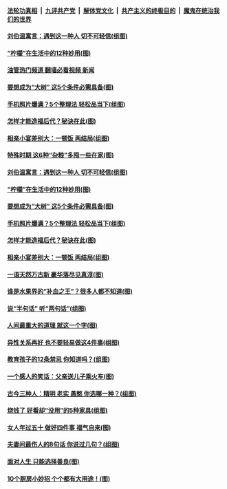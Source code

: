 ####  [法轮功真相](../../../../basic/blob/master/README.md?t=04200501) &nbsp;|&nbsp; [九评共产党](../../../../9ping.md/blob/master/README.md?t=04200501) &nbsp;|&nbsp; [解体党文化](../../../../jtdwh.md/blob/master/README.md?t=04200501)  &nbsp;|&nbsp; [共产主义的终极目的](../../../../gczydzjmd.md/blob/master/README.md?t=04200501) &nbsp;|&nbsp; [魔鬼在统治我们的世界](../../../../mgztzwmdsj.md/blob/master/README.md?t=04200501) 

#### [刘伯温寓言：遇到这一种人 切不可轻信(组图)](../pages/p8/1003833.md?t=04200501) 

#### [“柠檬”在生活中的12种妙用(图)](../pages/p8/1003788.md?t=04200501) 

#### [油管热门频道 翻墙必看视频 新闻](http://78.141.244.201:81/youtube.html?04200501)

#### [要想成为“大树” 这5个条件必需具备(图)](../pages/p8/1003560.md?t=04200501) 

#### [手机照片爆满？5个整理法 轻松品当下(组图)](../pages/p8/1003770.md?t=04200501) 

#### [怎样才能造福后代？秘诀在此(图)](../pages/p8/1003566.md?t=04200501) 

#### [相亲小宴差别大：一顿饭 两结局(组图)](../pages/p8/1003470.md?t=04200501) 

#### [特殊时期 这6种“杂粮”多囤一些在家(图)](../pages/p8/1003552.md?t=04200501) 

#### [刘伯温寓言：遇到这一种人 切不可轻信(组图)](../pages/p8/1003833.md?t=04200501) 

#### [“柠檬”在生活中的12种妙用(图)](../pages/p8/1003788.md?t=04200501) 

#### [要想成为“大树” 这5个条件必需具备(图)](../pages/p8/1003560.md?t=04200501) 

#### [手机照片爆满？5个整理法 轻松品当下(组图)](../pages/p8/1003770.md?t=04200501) 

#### [怎样才能造福后代？秘诀在此(图)](../pages/p8/1003566.md?t=04200501) 

#### [相亲小宴差别大：一顿饭 两结局(组图)](../pages/p8/1003470.md?t=04200501) 

#### [一语天然万古新 豪华落尽见真淳(图)](../pages/p8/1001281.md?t=04200501) 

#### [谁是水果界的“补血之王”？很多人都不知道(图)](../pages/p8/1003502.md?t=04200501) 

#### [说“半句话” 听“两句话”(组图)](../pages/p8/1003676.md?t=04200501) 

#### [人间最重大的道理 就这一个字(图)](../pages/p8/1003530.md?t=04200501) 

#### [异性关系再好 也不要轻易做这4件事(组图)](../pages/p8/1003471.md?t=04200501) 

#### [教育孩子的12条禁忌 你知道吗？(组图)](../pages/p8/1003364.md?t=04200501) 

#### [一个感人的笑话：父亲送儿子乘火车(图)](../pages/p8/1003348.md?t=04200501) 

#### [古今三种人：精明 老实 愚憨 你选哪一种？(组图)](../pages/p8/1003606.md?t=04200501) 

#### [烧钱了 好看却“没用”的5种家具(组图)](../pages/p8/1003482.md?t=04200501) 

#### [女人年过五十 做好四件事 福气自来(图)](../pages/p8/1002824.md?t=04200501) 

#### [夫妻间最伤人的8句话 你说过几句？(组图)](../pages/p8/1003469.md?t=04200501) 

#### [面对人生 只能选择善良(图)](../pages/p8/1003486.md?t=04200501) 

#### [10个厨房小妙招 个个都有大用途！(图)](../pages/p8/1003385.md?t=04200501) 

<img src='http://gfw-breaker.win/goodnews/indexes/p8.md' width='0px' height='0px'/>
